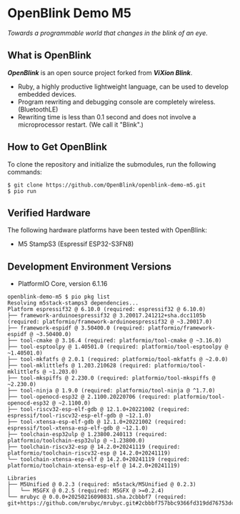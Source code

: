# OpenBlink Demo M5

_Towards a programmable world that changes in the blink of an eye._

## What is OpenBlink

**_OpenBlink_** is an open source project forked from **_ViXion Blink_**.

- Ruby, a highly productive lightweight language, can be used to develop embedded devices.
- Program rewriting and debugging console are completely wireless. (BluetoothLE)
- Rewriting time is less than 0.1 second and does not involve a microprocessor restart. (We call it "Blink".)

## How to Get OpenBlink

To clone the repository and initialize the submodules, run the following commands:

```console
$ git clone https://github.com/OpenBlink/openblink-demo-m5.git
$ pio run
```

## Verified Hardware

The following hardware platforms have been tested with OpenBlink:

- M5 StampS3 (Espressif ESP32-S3FN8)

## Development Environment Versions

- PlatformIO Core, version 6.1.16

```console
openblink-demo-m5 $ pio pkg list
Resolving m5stack-stamps3 dependencies...
Platform espressif32 @ 6.10.0 (required: espressif32 @ 6.10.0)
├── framework-arduinoespressif32 @ 3.20017.241212+sha.dcc1105b (required: platformio/framework-arduinoespressif32 @ ~3.20017.0)
├── framework-espidf @ 3.50400.0 (required: platformio/framework-espidf @ ~3.50400.0)
├── tool-cmake @ 3.16.4 (required: platformio/tool-cmake @ ~3.16.0)
├── tool-esptoolpy @ 1.40501.0 (required: platformio/tool-esptoolpy @ ~1.40501.0)
├── tool-mkfatfs @ 2.0.1 (required: platformio/tool-mkfatfs @ ~2.0.0)
├── tool-mklittlefs @ 1.203.210628 (required: platformio/tool-mklittlefs @ ~1.203.0)
├── tool-mkspiffs @ 2.230.0 (required: platformio/tool-mkspiffs @ ~2.230.0)
├── tool-ninja @ 1.9.0 (required: platformio/tool-ninja @ ^1.7.0)
├── tool-openocd-esp32 @ 2.1100.20220706 (required: platformio/tool-openocd-esp32 @ ~2.1100.0)
├── tool-riscv32-esp-elf-gdb @ 12.1.0+20221002 (required: espressif/tool-riscv32-esp-elf-gdb @ ~12.1.0)
├── tool-xtensa-esp-elf-gdb @ 12.1.0+20221002 (required: espressif/tool-xtensa-esp-elf-gdb @ ~12.1.0)
├── toolchain-esp32ulp @ 1.23800.240113 (required: platformio/toolchain-esp32ulp @ ~1.23800.0)
├── toolchain-riscv32-esp @ 14.2.0+20241119 (required: platformio/toolchain-riscv32-esp @ 14.2.0+20241119)
└── toolchain-xtensa-esp-elf @ 14.2.0+20241119 (required: platformio/toolchain-xtensa-esp-elf @ 14.2.0+20241119)

Libraries
├── M5Unified @ 0.2.3 (required: m5stack/M5Unified @ 0.2.3)
│   └── M5GFX @ 0.2.5 (required: M5GFX @ >=0.2.4)
└── mrubyc @ 0.0.0+20250216090831.sha.2cbbbf7 (required: git+https://github.com/mrubyc/mrubyc.git#2cbbbf757bbc9366fd319dd76753dc2c8b8386b9)
```
